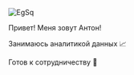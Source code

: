
![EgSq](https://github.com/user-attachments/assets/b455a79d-3823-4050-acd4-6ce3975d0bf1)

Привет! Меня зовут Антон!


Занимаюсь аналитикой данных 📈


Готов к сотрудничеству 🤝
